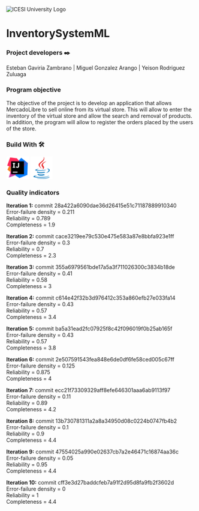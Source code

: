 ![ICESI University Logo](https://www.icesi.edu.co/launiversidad/images/La_universidad/logo_icesi.png)

# InventorySystemML

### **Project developers** ✒️

Esteban Gaviria Zambrano | Miguel Gonzalez Arango | Yeison Rodriguez Zuluaga

### **Program objective**

The objective of the project is to develop an application that allows MercadoLibre to sell online from its virtual
store. This will allow to enter the inventory of the virtual store and allow the search and removal of products. In
addition, the program will allow to register the orders placed by the users of the store.

### **Build With** 🛠️

<div style="text-align: left">
    <p>
        <a href="https://www.jetbrains.com/es-es/idea/" target="_blank"> <img alt="IntelliJ Idea" src="https://raw.githubusercontent.com/devicons/devicon/1119b9f84c0290e0f0b38982099a2bd027a48bf1/icons/intellij/intellij-original.svg" height="60" width = "60"></a>
        <a href="https://www.java.com/es/" target="_blank"> <img alt="Java" src="https://raw.githubusercontent.com/devicons/devicon/1119b9f84c0290e0f0b38982099a2bd027a48bf1/icons/java/java-original.svg" height="60" width = "60"></a>
    </p>
</div>

### **Quality indicators**

**Iteration 1:** commit 28a422a6090dae36d26415e51c71187889910340<br>
Error-failure density = 0.211<br>
Reliability = 0.789<br>
Completeness = 1.9<br>

**Iteration 2:** commit cace3219ee79c530e475e583a87e8bbfa923e1ff<br>
Error-failure density = 0.3<br>
Reliability = 0.7<br>
Completeness = 2.3<br>

**Iteration 3:** commit 355a6979561bde17a5a3f711026300c3834b18de<br>
Error-failure density = 0.41<br>
Reliability = 0.58<br>
Completeness = 3<br>

**Iteration 4:** commit c614e42f32b3d976412c353a860efb27e033fa14<br>
Error-failure density = 0.43<br>
Reliability = 0.57<br>
Completeness = 3.4<br>

**Iteration 5:** commit ba5a31ead2fc07925f8c42f096019f0b25ab165f<br>
Error-failure density = 0.43<br>
Reliability = 0.57<br>
Completeness = 3.8<br>

**Iteration 6:** commit 2e507591543fea848e6de0df6fe58ced005c67ff<br>
Error-failure density = 0.125<br>
Reliability = 0.875<br>
Completeness = 4<br>

**Iteration 7:** commit ecc21f73309329aff8efe646301aaa6ab9113f97<br>
Error-failure density = 0.11<br>
Reliability = 0.89<br>
Completeness = 4.2<br>

**Iteration 8:** commit 13b730781311a2a8a34950d08c0224b0747fb4b2<br>
Error-failure density = 0.1<br>
Reliability = 0.9<br>
Completeness = 4.4<br>

**Iteration 9:** commit 47554025a990e02637cb7a2e46471c16874aa36c<br>
Error-failure density = 0.05<br>
Reliability = 0.95<br>
Completeness = 4.4<br>

**Iteration 10:** commit cff3e3d27baddcfeb7a91f2d95d8fa9fb2f3602d<br>
Error-failure density = 0<br>
Reliability = 1<br>
Completeness = 4.4<br>